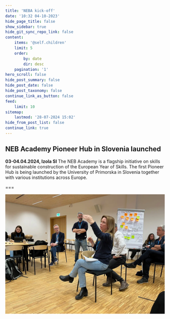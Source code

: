 ```yaml
---
title: 'NEBA kick-off'
date: '10:32 04-10-2023'
hide_page_title: false
show_sidebar: true
hide_git_sync_repo_link: false
content:
    items: '@self.children'
    limit: 5
    order:
        by: date
        dir: desc
    pagination: '1'
hero_scroll: false
hide_post_summary: false
hide_post_date: false
hide_post_taxonomy: false
continue_link_as_button: false
feed:
    limit: 10
sitemap:
    lastmod: '28-07-2024 15:02'
hide_from_post_list: false
continue_link: true
---
```


## NEB Academy Pioneer Hub in Slovenia launched
**03-04.04.2024, Izola SI**
The NEB Academy is a flagship initiative on skills for sustainable construction of the European Year of Skills. The first Pioneer Hub is being launched by the University of Primorska in Slovenia together with various institutions across Europe.

===

![kickoff](kickoff.webp "kickoff")